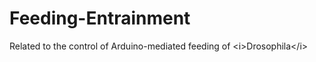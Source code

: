 # Feeding-Entrainment
Related to the control of Arduino-mediated feeding of &lt;i>Drosophila&lt;/i>
